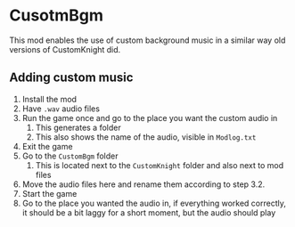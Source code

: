 # CusotmBgm

This mod enables the use of custom background music in a similar way old versions of CustomKnight did.

## Adding custom music

1. Install the mod
2. Have `.wav` audio files
3. Run the game once and go to the place you want the custom audio in
    1. This generates a folder
    2. This also shows the name of the audio, visible in `Modlog.txt`
4. Exit the game
5. Go to the `CustomBgm` folder
    1. This is located next to the `CustomKnight` folder and also next to mod files
6. Move the audio files here and rename them according to step 3.2.
7. Start the game
8. Go to the place you wanted the audio in, if everything worked correctly, it should be a bit laggy for a short moment, but the audio should play
